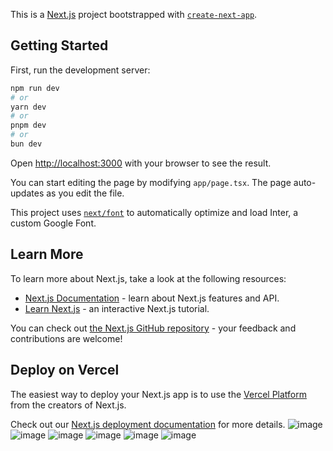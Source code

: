 This is a [Next.js](https://nextjs.org/) project bootstrapped with [`create-next-app`](https://github.com/vercel/next.js/tree/canary/packages/create-next-app).

## Getting Started

First, run the development server:

```bash
npm run dev
# or
yarn dev
# or
pnpm dev
# or
bun dev
```

Open [http://localhost:3000](http://localhost:3000) with your browser to see the result.

You can start editing the page by modifying `app/page.tsx`. The page auto-updates as you edit the file.

This project uses [`next/font`](https://nextjs.org/docs/basic-features/font-optimization) to automatically optimize and load Inter, a custom Google Font.

## Learn More

To learn more about Next.js, take a look at the following resources:

- [Next.js Documentation](https://nextjs.org/docs) - learn about Next.js features and API.
- [Learn Next.js](https://nextjs.org/learn) - an interactive Next.js tutorial.

You can check out [the Next.js GitHub repository](https://github.com/vercel/next.js/) - your feedback and contributions are welcome!

## Deploy on Vercel

The easiest way to deploy your Next.js app is to use the [Vercel Platform](https://vercel.com/new?utm_medium=default-template&filter=next.js&utm_source=create-next-app&utm_campaign=create-next-app-readme) from the creators of Next.js.

Check out our [Next.js deployment documentation](https://nextjs.org/docs/deployment) for more details.
![image](https://github.com/rafbar34/FoodBy/assets/86895563/50c8cb59-451e-47d9-b38a-64b106624aa6)
![image](https://github.com/rafbar34/FoodBy/assets/86895563/0c0190fe-e172-464e-a85d-ca824a0c66b6)
![image](https://github.com/rafbar34/FoodBy/assets/86895563/c0952bf7-0834-490e-aa2a-5ad382cdb516)
![image](https://github.com/rafbar34/FoodBy/assets/86895563/4c31cfaf-3af5-4749-8968-9dc591cc501c)
![image](https://github.com/rafbar34/FoodBy/assets/86895563/2e5bb15e-0068-4ba1-b58e-3ad7cd428e72)
![image](https://github.com/rafbar34/FoodBy/assets/86895563/762678db-0f10-4e22-8c23-69cad848b474)
